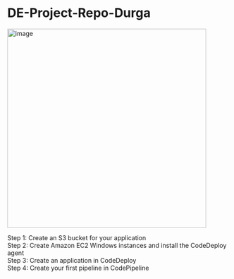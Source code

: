 # DE-Project-Repo-Durga

<img width="451" alt="image" src="https://user-images.githubusercontent.com/105465968/200956740-e1c4025f-741b-4ca2-ad70-ae60a74bdc0b.png">


Step 1: Create an S3 bucket for your application<br />
Step 2: Create Amazon EC2 Windows instances and install the CodeDeploy agent<br />
Step 3: Create an application in CodeDeploy<br />
Step 4: Create your first pipeline in CodePipeline<br />

